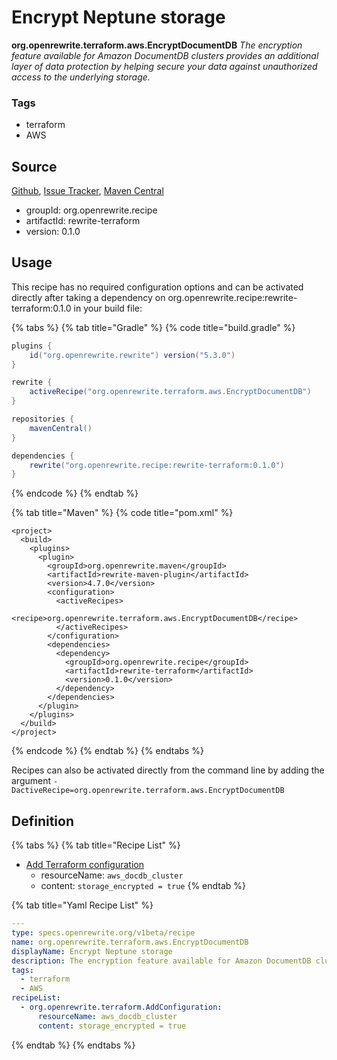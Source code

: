 # Encrypt Neptune storage

 **org.openrewrite.terraform.aws.EncryptDocumentDB** _The encryption feature available for Amazon DocumentDB clusters provides an additional layer of data protection by helping secure your data against unauthorized access to the underlying storage._

### Tags

* terraform
* AWS

## Source

[Github](https://github.com/openrewrite/rewrite-terraform), [Issue Tracker](https://github.com/openrewrite/rewrite-terraform/issues), [Maven Central](https://search.maven.org/artifact/org.openrewrite.recipe/rewrite-terraform/0.1.0/jar)

* groupId: org.openrewrite.recipe
* artifactId: rewrite-terraform
* version: 0.1.0

## Usage

This recipe has no required configuration options and can be activated directly after taking a dependency on org.openrewrite.recipe:rewrite-terraform:0.1.0 in your build file:

{% tabs %}
{% tab title="Gradle" %}
{% code title="build.gradle" %}
```groovy
plugins {
    id("org.openrewrite.rewrite") version("5.3.0")
}

rewrite {
    activeRecipe("org.openrewrite.terraform.aws.EncryptDocumentDB")
}

repositories {
    mavenCentral()
}

dependencies {
    rewrite("org.openrewrite.recipe:rewrite-terraform:0.1.0")
}
```
{% endcode %}
{% endtab %}

{% tab title="Maven" %}
{% code title="pom.xml" %}
```markup
<project>
  <build>
    <plugins>
      <plugin>
        <groupId>org.openrewrite.maven</groupId>
        <artifactId>rewrite-maven-plugin</artifactId>
        <version>4.7.0</version>
        <configuration>
          <activeRecipes>
            <recipe>org.openrewrite.terraform.aws.EncryptDocumentDB</recipe>
          </activeRecipes>
        </configuration>
        <dependencies>
          <dependency>
            <groupId>org.openrewrite.recipe</groupId>
            <artifactId>rewrite-terraform</artifactId>
            <version>0.1.0</version>
          </dependency>
        </dependencies>
      </plugin>
    </plugins>
  </build>
</project>
```
{% endcode %}
{% endtab %}
{% endtabs %}

Recipes can also be activated directly from the command line by adding the argument `-DactiveRecipe=org.openrewrite.terraform.aws.EncryptDocumentDB`

## Definition

{% tabs %}
{% tab title="Recipe List" %}
* [Add Terraform configuration](../addconfiguration.md)
  * resourceName: `aws_docdb_cluster`
  * content: `storage_encrypted = true`
{% endtab %}

{% tab title="Yaml Recipe List" %}
```yaml
---
type: specs.openrewrite.org/v1beta/recipe
name: org.openrewrite.terraform.aws.EncryptDocumentDB
displayName: Encrypt Neptune storage
description: The encryption feature available for Amazon DocumentDB clusters provides an additional layer of data protection by helping secure your data against unauthorized access to the underlying storage.
tags:
  - terraform
  - AWS
recipeList:
  - org.openrewrite.terraform.AddConfiguration:
      resourceName: aws_docdb_cluster
      content: storage_encrypted = true
```
{% endtab %}
{% endtabs %}

